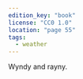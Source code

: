 ```yaml
---
edition_key: "book"
license: "CC0 1.0"
location: "page 55"
tags:
  - weather
---
```

Wyndy and rayny.
